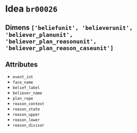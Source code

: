 # Idea `br00026`

## Dimens `['beliefunit', 'believerunit', 'believer_planunit', 'believer_plan_reasonunit', 'believer_plan_reason_caseunit']`

## Attributes
- `event_int`
- `face_name`
- `belief_label`
- `believer_name`
- `plan_rope`
- `reason_context`
- `reason_state`
- `reason_upper`
- `reason_lower`
- `reason_divisor`
